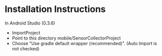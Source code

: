 # Installation Instructions

In Android Studio (0.3.6)

* ImportProject
* Point to this directory mobile/SensorCollectorProject
* Choose "Use gradle default wrapper (recommended)". (Auto Import is not checked)



